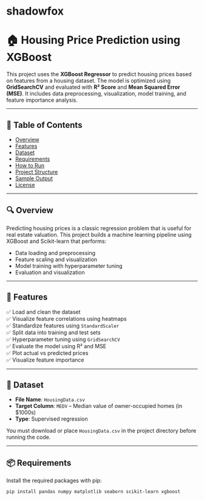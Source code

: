# shadowfox
  # 🏠 Housing Price Prediction using XGBoost

This project uses the **XGBoost Regressor** to predict housing prices based on features from a housing dataset. The model is optimized using **GridSearchCV** and evaluated with **R² Score** and **Mean Squared Error (MSE)**. It includes data preprocessing, visualization, model training, and feature importance analysis.

---

## 📌 Table of Contents

- [Overview](#-overview)
- [Features](#-features)
- [Dataset](#-dataset)
- [Requirements](#-requirements)
- [How to Run](#-how-to-run)
- [Project Structure](#-project-structure)
- [Sample Output](#-sample-output)
- [License](#-license)

---

## 🔍 Overview

Predicting housing prices is a classic regression problem that is useful for real estate valuation. This project builds a machine learning pipeline using XGBoost and Scikit-learn that performs:

- Data loading and preprocessing
- Feature scaling and visualization
- Model training with hyperparameter tuning
- Evaluation and visualization

---

## 🚀 Features

✅ Load and clean the dataset  
✅ Visualize feature correlations using heatmaps  
✅ Standardize features using `StandardScaler`  
✅ Split data into training and test sets  
✅ Hyperparameter tuning using `GridSearchCV`  
✅ Evaluate the model using R² and MSE  
✅ Plot actual vs predicted prices  
✅ Visualize feature importance

---

## 🧾 Dataset

- **File Name**: `HousingData.csv`
- **Target Column**: `MEDV` – Median value of owner-occupied homes (in $1000s)
- **Type**: Supervised regression

You must download or place `HousingData.csv` in the project directory before running the code.

---

## 📦 Requirements

Install the required packages with pip:

```bash
pip install pandas numpy matplotlib seaborn scikit-learn xgboost
